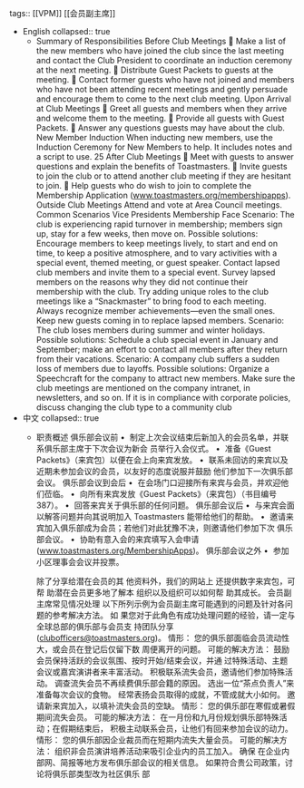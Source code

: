 tags:: [[VPM]] [[会员副主席]]

- English
  collapsed:: true
	- Summary of Responsibilities
	  Before Club Meetings
	   Make a list of the new members who have joined the club since the last meeting and contact the Club President 
	  to coordinate an induction ceremony at the next meeting.
	   Distribute Guest Packets to guests at the meeting.
	   Contact former guests who have not joined and members who have not been attending recent meetings and 
	  gently persuade and encourage them to come to the next club meeting.
	  Upon Arrival at Club Meetings
	   Greet all guests and members when they arrive and welcome them to the meeting.
	   Provide all guests with Guest Packets.
	   Answer any questions guests may have about the club.
	  New Member Induction
	  When inducting new members, use the Induction Ceremony for New Members to help. It includes 
	  notes and a script to use.
	  25
	  After Club Meetings
	   Meet with guests to answer questions and explain the benefits of Toastmasters. 
	   Invite guests to join the club or to attend another club meeting if they are hesitant to join.
	   Help guests who do wish to join to complete the Membership Application
	  (www.toastmasters.org/membershipapps).
	  Outside Club Meetings
	  Attend and vote at Area Council meetings.
	  Common Scenarios Vice Presidents Membership Face
	  Scenario: The club is experiencing rapid turnover in membership; members sign up, stay for a few 
	  weeks, then move on.
	  Possible solutions: Encourage members to keep meetings lively, to start and end on time, to keep a positive 
	  atmosphere, and to vary activities with a special event, themed meeting, or guest speaker.
	   Contact lapsed club members and invite them to a special event.
	   Survey lapsed members on the reasons why they did not continue their membership with 
	  the club.
	   Try adding unique roles to the club meetings like a “Snackmaster” to bring food to each 
	  meeting.
	   Always recognize member achievements—even the small ones.
	   Keep new guests coming in to replace lapsed members.
	  Scenario: The club loses members during summer and winter holidays.
	  Possible solutions: Schedule a club special event in January and September; make an effort to contact all 
	  members after they return from their vacations.
	  Scenario: A company club suffers a sudden loss of members due to layoffs.
	  Possible solutions: Organize a Speechcraft for the company to attract new members. Make sure the club 
	  meetings are mentioned on the company intranet, in newsletters, and so on. If it is in 
	  compliance with corporate policies, discuss changing the club type to a community club
- 中文
  collapsed:: true
	- 职责概述
	  俱乐部会议前
	  •  制定上次会议结束后新加入的会员名单，并联系俱乐部主席于下次会议为新会
	  员举行入会仪式。
	  •  准备《Guest Packets》（来宾包）以便在会上向来宾发放。
	  •  联系未回访的来宾以及近期未参加会议的会员，以友好的态度说服并鼓励
	  他们参加下一次俱乐部会议。
	  俱乐部会议到会后
	  •  在会场门口迎接所有来宾与会员，并欢迎他们莅临。
	  •  向所有来宾发放《Guest Packets》（来宾包）（书目编号 387）。
	  •  回答来宾关于俱乐部的任何问题。
	  俱乐部会议后
	  •  与来宾会面以解答问题并向其说明加入 Toastmasters 能带给他们的帮助。
	  •  邀请来宾加入俱乐部成为会员；若他们对此犹豫不决，则邀请他们参加下次
	  俱乐部会议。
	  •  协助有意入会的来宾填写入会申请 (www.toastmasters.org/MembershipApps)。
	  俱乐部会议之外
	  •  参加小区理事会会议并投票。
	  
	  除了分享给潜在会员的其
	  他资料外，我们的网站上
	  还提供数字来宾包，可帮
	  助潜在会员更多地了解本
	  组织以及组织可以如何帮
	  助其成长。
	  会员副主席常见情况处理
	  以下所列示例为会员副主席可能遇到的问题及针对各问题的参考解决方法。 如
	  果您对于此角色有成功处理问题的经验，请一定与全球总部的俱乐部与会员支
	  持团队分享 (clubofficers@toastmasters.org)。
	  情形： 您的俱乐部面临会员流动性大，或会员在登记后仅留下数
	  周便离开的问题。
	  可能的解决方法： 鼓励会员保持活跃的会议氛围、按时开始/结束会议，并通 
	  过特殊活动、主题会议或嘉宾演讲者来丰富活动。 
	   积极联系流失会员，邀请他们参加特殊活动。 
	   调查流失会员不再续费俱乐部会籍的原因。 
	   选出一位“茶点负责人”来准备每次会议的食物。 
	   经常表扬会员取得的成就，不管成就大小如何。
	   邀请新来宾加入，以填补流失会员的空缺。
	  情形： 您的俱乐部在寒假或暑假期间流失会员。
	  可能的解决方法： 在一月份和九月份规划俱乐部特殊活动；在假期结束后，
	  积极主动联系会员，让他们有回来参加会议的动力。
	  情形： 您的俱乐部因企业裁员而在短期内流失大量会员。
	  可能的解决方法： 组织非会员演讲培养活动来吸引企业内的员工加入。 确保
	  在企业内部网、简报等地方发布俱乐部会议的相关信息。 
	  如果符合贵公司政策，讨论将俱乐部类型改为社区俱乐
	  部